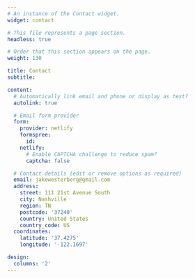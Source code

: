 ```yaml
---
# An instance of the Contact widget.
widget: contact

# This file represents a page section.
headless: true

# Order that this section appears on the page.
weight: 130

title: Contact
subtitle:

content:
  # Automatically link email and phone or display as text?
  autolink: true

  # Email form provider
  form:
    provider: netlify
    formspree:
      id:
    netlify:
      # Enable CAPTCHA challenge to reduce spam?
      captcha: false

  # Contact details (edit or remove options as required)
  email: jakewesterberg@gmail.com
  address:
    street: 111 21st Avenue South
    city: Nashville
    region: TN
    postcode: '37240'
    country: United States
    country_code: US
  coordinates:
    latitude: '37.4275'
    longitude: '-122.1697'

design:
  columns: '2'
---
```

